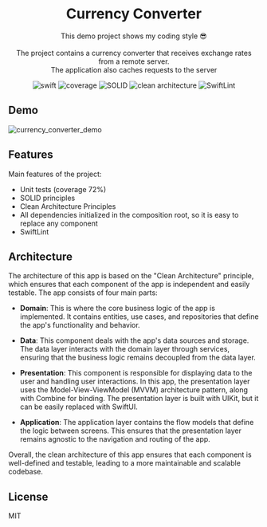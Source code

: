 <div align="center">

  <h1 style="border-bottom: none">
      <b>Currency Converter</b>
  </h1>
  
  <p>
    This demo project shows my coding style 😎 <br /><br />
    The project contains a currency converter that receives exchange rates from a remote server.<br /> The application also caches requests to the server
  </p>
</div>
<div align="center">

![swift](https://img.shields.io/badge/SWIFT-ff3d29)
![coverage](https://img.shields.io/badge/COVERAGE-72%25-green)
![SOLID](https://img.shields.io/badge/SOLID-f0207a)
![clean architecture](https://img.shields.io/badge/CLEAN%20ARCHITECTURE-657cee)
![SwiftLint](https://img.shields.io/badge/SwiftLint-9400FF)

</div>

## Demo

![currency_converter_demo](https://github.com/azat-dev/CurrencyConverter/assets/19716946/be1fd4ea-8f72-46c1-a5dd-5ade40a35f57)


## Features

Main features of the project:

- Unit tests (coverage 72%)
- SOLID principles
- Clean Architecture Principles
- All dependencies initialized in the composition root, so it is easy to replace any component
- SwiftLint

## Architecture

The architecture of this app is based on the "Clean Architecture" principle, which ensures that each component of the app is independent and easily testable. The app consists of four main parts:

- **Domain**: This is where the core business logic of the app is implemented. It contains entities, use cases, and repositories that define the app's functionality and behavior.

- **Data**: This component deals with the app's data sources and storage. The data layer interacts with the domain layer through services, ensuring that the business logic remains decoupled from the data layer.

- **Presentation**: This component is responsible for displaying data to the user and handling user interactions. In this app, the presentation layer uses the Model-View-ViewModel (MVVM) architecture pattern, along with Combine for binding. The presentation layer is built with UIKit, but it can be easily replaced with SwiftUI.

- **Application**: The application layer contains the flow models that define the logic between screens. This ensures that the presentation layer remains agnostic to the navigation and routing of the app.

Overall, the clean architecture of this app ensures that each component is well-defined and testable, leading to a more maintainable and scalable codebase.

## License

MIT
